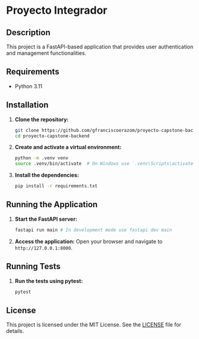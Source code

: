 # Proyecto Integrador

## Description

This project is a FastAPI-based application that provides user authentication and management functionalities.

## Requirements

- Python 3.11

## Installation

1. **Clone the repository:**

    ```sh
    git clone https://github.com/gfranciscoerazom/proyecto-capstone-backend.git
    cd proyecto-capstone-backend
    ```

2. **Create and activate a virtual environment:**

    ```sh
    python -m .venv venv
    source .venv/bin/activate  # On Windows use `.venv\Scripts\activate`
    ```

3. **Install the dependencies:**

    ```sh
    pip install -r requirements.txt
    ```

## Running the Application

1. **Start the FastAPI server:**

    ```sh
    fastapi run main # In development mode use fastapi dev main
    ```

2. **Access the application:**
    Open your browser and navigate to `http://127.0.0.1:8000`.

## Running Tests

1. **Run the tests using pytest:**

    ```sh
    pytest
    ```

## License

This project is licensed under the MIT License. See the [LICENSE](../LICENSE) file for details.
